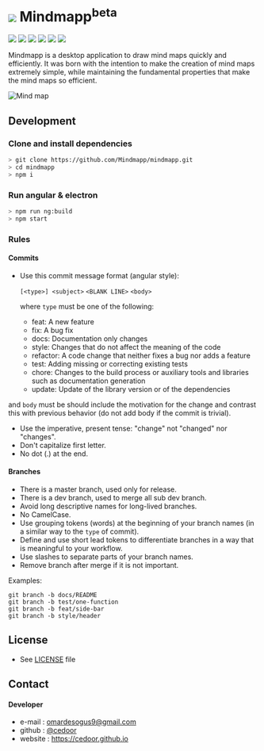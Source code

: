 # ![](https://raw.githubusercontent.com/Mindmapp/mindmapp/master/resources/icons/32x32.png) Mindmapp<sup>beta</sup>

[![](https://img.shields.io/badge/project-Mindmapp-blue.svg?style=flat-square)](https://github.com/Mindmapp)
[![](https://img.shields.io/github/license/mindmapp/mindmapp.svg?style=flat-square)](https://github.com/Mindmapp/mindmapp/blob/dev/LICENSE.md)
[![](https://img.shields.io/david/mindmapp/mindmapp.svg?style=flat-square)](https://david-dm.org/mindmapp/mindmapp)
[![](https://img.shields.io/david/dev/mindmapp/mindmapp.svg?style=flat-square)](https://david-dm.org/mindmapp/mindmapp?type=dev)
[![](https://img.shields.io/github/downloads/mindmapp/mindmapp/total.svg?style=flat-square)](https://github.com/Mindmapp/mindmapp/releases)
[![](https://img.shields.io/travis/Mindmapp/mindmapp.svg?style=flat-square)](https://travis-ci.org/Mindmapp/mindmapp)


Mindmapp is a desktop application to draw mind maps quickly and efficiently. It was born with the intention to make the creation of mind maps extremely simple, while maintaining the fundamental properties that make the mind maps so efficient.

![Mind map](https://raw.githubusercontent.com/Mindmapp/mindmapp/master/src/assets/images/example.png)

## Development

### Clone and install dependencies

```sh
> git clone https://github.com/Mindmapp/mindmapp.git
> cd mindmapp
> npm i
```

### Run angular & electron

```sh
> npm run ng:build
> npm start
```
### Rules

#### Commits

* Use this commit message format (angular style):  

    `[<type>] <subject>`
    `<BLANK LINE>`
    `<body>`

    where `type` must be one of the following:

    - feat: A new feature
    - fix: A bug fix
    - docs: Documentation only changes
    - style: Changes that do not affect the meaning of the code
    - refactor: A code change that neither fixes a bug nor adds a feature
    - test: Adding missing or correcting existing tests
    - chore: Changes to the build process or auxiliary tools and libraries such as documentation generation
    - update: Update of the library version or of the dependencies

and `body` must be should include the motivation for the change and contrast this with previous behavior (do not add body if the commit is trivial). 

* Use the imperative, present tense: "change" not "changed" nor "changes".
* Don't capitalize first letter.
* No dot (.) at the end.

#### Branches

* There is a master branch, used only for release.
* There is a dev branch, used to merge all sub dev branch.
* Avoid long descriptive names for long-lived branches.
* No CamelCase.
* Use grouping tokens (words) at the beginning of your branch names (in a similar way to the `type` of commit).
* Define and use short lead tokens to differentiate branches in a way that is meaningful to your workflow.
* Use slashes to separate parts of your branch names.
* Remove branch after merge if it is not important.

Examples:
    
    git branch -b docs/README
    git branch -b test/one-function
    git branch -b feat/side-bar
    git branch -b style/header

## License
* See [LICENSE](https://github.com/mindmapp/mindmapp/blob/master/LICENSE) file

## Contact
#### Developer
* e-mail : omardesogus9@gmail.com
* github : [@cedoor](https://github.com/cedoor)
* website : https://cedoor.github.io

